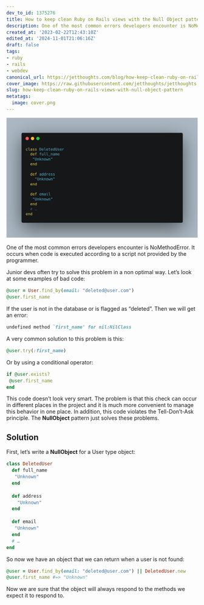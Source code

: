 ```yaml
---
dev_to_id: 1375276
title: How to keep clean Ruby on Rails views with the Null Object pattern
description: One of the most common errors developers encounter is NoMethodError. It occurs when code is...
created_at: '2023-02-22T12:43:10Z'
edited_at: '2024-11-01T21:06:16Z'
draft: false
tags:
- ruby
- rails
- webdev
canonical_url: https://jetthoughts.com/blog/how-keep-clean-ruby-on-rails-views-with-null-object-pattern/
cover_image: https://raw.githubusercontent.com/jetthoughts/jetthoughts.github.io/master/content/blog/how-keep-clean-ruby-on-rails-views-with-null-object-pattern/cover.png
slug: how-keep-clean-ruby-on-rails-views-with-null-object-pattern
metatags:
  image: cover.png
---
```


![Image description](file_0.png)

One of the most common errors developers encounter is NoMethodError. It occurs when code is executed according to a script not provided by the programmer.

Junior devs often try to solve this problem in a non optimal way. Let’s look at some examples of bad code:
```ruby
@user = User.find_by(email: "deleted@user.com")
@user.first_name
```
If the user is not in the database or is flagged as “deleted”.
Then we will get an error:
```ruby
undefined method `first_name' for nil:NilClass
```
A very common solution to this problem is this:
```ruby
@user.try(:first_name)
```
Or by using a conditional operator:
```ruby
if @user.exists?
 @user.first_name
end
```
This code doesn’t look very smart. The problem is that this check can occur in different places in the project and it is much more convenient to manage this behavior in one place. In addition, this code violates the Tell-Don’t-Ask principle. The **NullObject** pattern just solves these problems.

## Solution
First, let’s write a **NullObject** for a User type object:

```ruby
class DeletedUser
  def full_name
   "Unknown"
  end

  def address
    "Unknown"
  end
  
  def email
   "Unknown"
  end
  # …
end
```
So now we have an object that we can return when a user is not found:
```ruby
@user = User.find_by(email: "deleted@user.com") || DeletedUser.new
@user.first_name #=> "Unknown"
```
Now we are sure that the object will always respond to the methods we expect it to respond to.